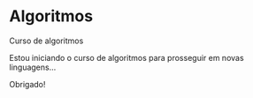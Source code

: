 # Algoritmos
 Curso de algoritmos

Estou iniciando o curso de algoritmos para prosseguir em novas linguagens...
 
 Obrigado!
